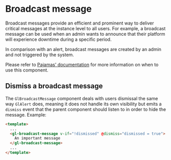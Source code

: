 # Broadcast message

<!-- STORY -->

Broadcast messages provide an efficient and prominent way to deliver critical messages at the
instance level to all users. For example, a broadcast message can be used when an admin wants to
announce that their platform will experience downtime during a specific period.

In comparison with an alert, broadcast messages are created by an admin and not triggered by the
system.

Please refer to [Pajamas' documentation](https://design.gitlab.com/components/broadcast-message)
for more information on when to use this component.

## Dismiss a broadcast message

The `GlBroadcastMessage` component deals with users dismissal the same way `GlAlert` does, meaning
it does not handle its own visibility but emits a `dismiss` event that the parent component should
listen to in order to hide the message. Example:

```html
<template>
  ...
  <gl-broadcast-message v-if="!dismissed" @dismiss="dismissed = true">
    An important message
  </gl-broadcast-message>
  ...
</template>
```

